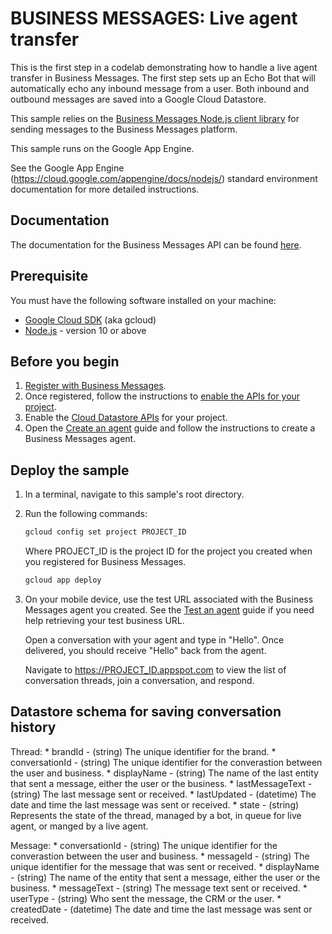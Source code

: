 # BUSINESS MESSAGES: Live agent transfer

This is the first step in a codelab demonstrating how to handle a live agent transfer in Business Messages. The first step sets up an Echo Bot that will automatically echo any inbound message from a user. Both inbound and outbound messages are saved into a Google Cloud Datastore.

This sample relies on the [Business Messages Node.js client library](https://github.com/google-business-communications/nodejs-businessmessages) for sending messages to the Business Messages platform.

This sample runs on the Google App Engine.

See the Google App Engine (https://cloud.google.com/appengine/docs/nodejs/) standard environment documentation for more detailed instructions.

## Documentation

The documentation for the Business Messages API can be found [here](https://developers.google.com/business-communications/business-messages/reference/rest).

## Prerequisite

You must have the following software installed on your machine:

* [Google Cloud SDK](https://cloud.google.com/sdk/) (aka gcloud)
* [Node.js](https://nodejs.org/en/) - version 10 or above

## Before you begin

1.  [Register with Business Messages](https://developers.google.com/business-communications/business-messages/guides/set-up/register).
1.  Once registered, follow the instructions to [enable the APIs for your project](https://developers.google.com/business-communications/business-messages/guides/set-up/register#enable-api).
1.  Enable the [Cloud Datastore APIs](https://cloud.google.com/datastore/docs/activate) for your project.
1. Open the [Create an agent](https://developers.google.com/business-communications/business-messages/guides/set-up/agent)
guide and follow the instructions to create a Business Messages agent.

## Deploy the sample

1.  In a terminal, navigate to this sample's root directory.

1.  Run the following commands:

    ```bash
    gcloud config set project PROJECT_ID
    ```

    Where PROJECT_ID is the project ID for the project you created when you registered for Business Messages.

    ```bash
    gcloud app deploy
    ```

1.  On your mobile device, use the test URL associated with the
    Business Messages agent you created. See the
    [Test an agent](https://developers.google.com/business-communications/business-messages/guides/set-up/agent#test-agent) guide if you need help retrieving your test business URL.

    Open a conversation with your agent and type in "Hello".
    Once delivered, you should receive "Hello" back
    from the agent.

    Navigate to https://PROJECT_ID.appspot.com to view the list of conversation
    threads, join a conversation, and respond.  

## Datastore schema for saving conversation history

Thread:
    * brandId - (string) The unique identifier for the brand.
    * conversationId - (string) The unique identifier for the converastion between the user and business.
    * displayName - (string) The name of the last entity that sent a message, either the user or the business.
    * lastMessageText - (string) The last message sent or received.
    * lastUpdated - (datetime) The date and time the last message was sent or received.
    * state - (string) Represents the state of the thread, managed by a bot, in queue for live agent, or manged by a live agent.

Message:
    * conversationId - (string) The unique identifier for the converastion between the user and business.
    * messageId - (string) The unique identifier for the message that was sent or received.
    * displayName - (string) The name of the  entity that sent a message, either the user or the business.
    * messageText - (string) The message text sent or received.
    * userType - (string) Who sent the message, the CRM or the user.
    * createdDate - (datetime) The date and time the last message was sent or received.